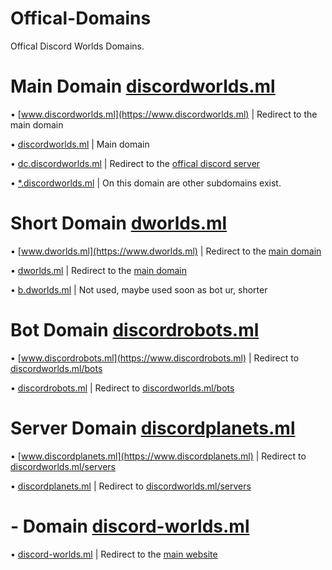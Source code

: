 # Offical-Domains
Offical Discord Worlds Domains.

# Main Domain [discordworlds.ml](https://discordworlds.ml)
• [www.discordworlds.ml](https://www.discordworlds.ml) | Redirect to the main domain <p>
• [discordworlds.ml](https://discordworlds.ml) | Main domain <p>
• [dc.discordworlds.ml](https://dc.discordworlds.ml) | Redirect to the [offical discord server](https://dc.discordworlds.ml) <p>
• [*.discordworlds.ml](https://dev.discordworlds.ml) | On this domain are other subdomains exist.
  
# Short Domain [dworlds.ml](https://dworlds.ml)
• [www.dworlds.ml](https://www.dworlds.ml) | Redirect to the [main domain](https://discordworlds.ml) <p>
• [dworlds.ml](https://dworlds.ml) | Redirect to the [main domain](https://discordworlds.ml) <p>
• [b.dworlds.ml](https://b.dworlds.ml) | Not used, maybe used soon as bot ur, shorter <p>
  
# Bot Domain [discordrobots.ml](https://discordrobots.ml)
• [www.discordrobots.ml](https://www.discordrobots.ml) | Redirect to [discordworlds.ml/bots](https://discordworlds.ml/bots) <p>
• [discordrobots.ml](https://discordrobots.ml) | Redirect to [discordworlds.ml/bots](https://discordworlds.ml/bots) <p>
  
# Server Domain [discordplanets.ml](https://discordplanets.ml)
• [www.discordplanets.ml](https://www.discordplanets.ml) | Redirect to [discordworlds.ml/servers](https://discordworlds.ml/servers) <p>
• [discordplanets.ml](https://discordplanets.ml) | Redirect to [discordworlds.ml/servers](https://discordworlds.ml/servers)
  
# - Domain [discord-worlds.ml](https://discord-worlds.ml)
• [discord-worlds.ml](https://discord-worlds.ml) | Redirect to the [main website](https://discordworlds.ml)
